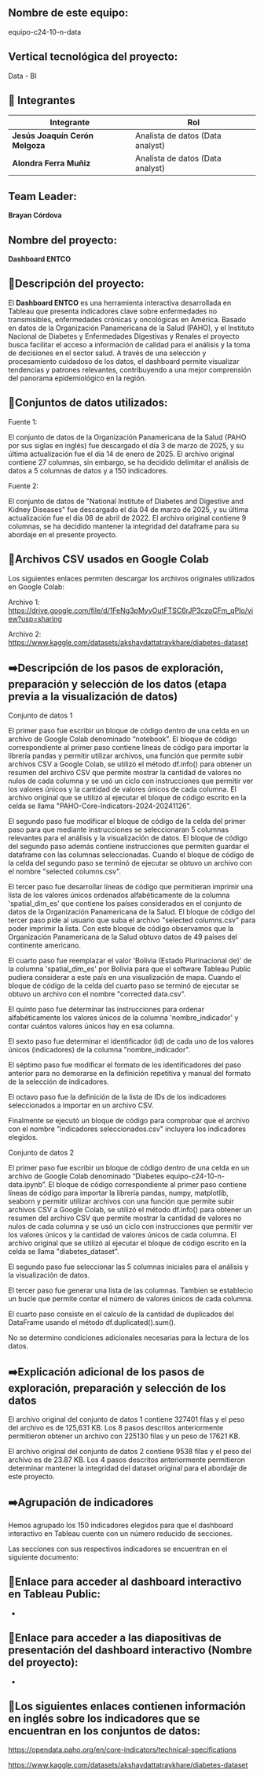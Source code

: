 ## Nombre de este equipo: 

equipo-c24-10-n-data

## Vertical tecnológica del proyecto: 

Data - BI

## 👥 Integrantes

<div align="left">
  <table>
    <thead>
      <tr>
        <th>Integrante</th>
        <th>Rol</th>
      </tr>
    </thead>
    <tbody>
      <tr>
        <td><b>Jesús Joaquín Cerón Melgoza</b></td>
        <td>Analista de datos (Data analyst) </td>
      </tr>
      <tr>
        <td><b>Alondra Ferra Muñiz</b></td>
        <td>Analista de datos (Data analyst) </td>
      </tr>
    </tbody>
  </table>
</div>

## Team Leader:

<b>Brayan Córdova</b>

## Nombre del proyecto:

<b>Dashboard ENTCO</b>

## 📄Descripción del proyecto:

El <b>Dashboard ENTCO</b> es una herramienta interactiva desarrollada en Tableau que presenta indicadores clave sobre enfermedades no transmisibles, enfermedades crónicas y oncológicas en América. Basado en datos de la Organización Panamericana de la Salud (PAHO), y el Instituto Nacional de Diabetes y Enfermedades Digestivas y Renales el proyecto busca facilitar el acceso a información de calidad para el análisis y la toma de decisiones en el sector salud. A través de una selección y procesamiento cuidadoso de los datos, el dashboard permite visualizar tendencias y patrones relevantes, contribuyendo a una mejor comprensión del panorama epidemiológico en la región.

## 📖Conjuntos de datos utilizados:

Fuente 1: 

El conjunto de datos de la Organización Panamericana de la Salud (PAHO por sus siglas en inglés) fue descargado el día 3 de marzo de 2025, y su última actualización fue el día 14 de enero de 2025. El archivo original contiene 27 columnas, sin embargo, se ha decidido delimitar el análisis de datos a 5 columnas de datos y a 150 indicadores.

Fuente 2: 

El conjunto de datos de "National Institute of Diabetes and Digestive and Kidney Diseases" fue descargado el día 04 de marzo de 2025, y su última actualización fue el día 08 de abril de 2022. El archivo original contiene 9 columnas, se ha decidido mantener la integridad del dataframe para su abordaje en el presente proyecto.

## 📖Archivos CSV usados en Google Colab

Los siguientes enlaces permiten descargar los archivos originales utilizados en Google Colab:

Archivo 1:
https://drive.google.com/file/d/1FeNg3pMyvOutFTSC6rJP3czoCFm_qPIo/view?usp=sharing

Archivo 2:
https://www.kaggle.com/datasets/akshaydattatraykhare/diabetes-dataset


## ➡️Descripción de los pasos de exploración, preparación y selección de los datos (etapa previa a la visualización de datos)

Conjunto de datos 1

El primer paso fue escribir un bloque de código dentro de una celda en un archivo de Google Colab denominado “notebook”. El bloque de código correspondiente al primer paso contiene líneas de código para importar la librería pandas y permitir utilizar archivos, una función que permite subir archivos CSV a Google Colab, se utilizó el método df.info() para obtener un resumen del archivo CSV que permite mostrar la cantidad de valores no nulos de cada columna y se usó un ciclo con instrucciones que permitir ver los valores únicos y la cantidad de valores únicos de cada columna. El archivo original que se utilizó al ejecutar el bloque de código escrito en la celda se llama "PAHO-Core-Indicators-2024-20241126".

El segundo paso fue modificar el bloque de código de la celda del primer paso para que mediante instrucciones se seleccionaran 5 columnas relevantes para el análisis y la visualización de datos. El bloque de código del segundo paso además contiene instrucciones que permiten guardar el dataframe con las columnas seleccionadas. Cuando el bloque de código de la celda del segundo paso se terminó de ejecutar se obtuvo un archivo con el nombre "selected columns.csv".

El tercer paso fue desarrollar líneas de código que permitieran imprimir una lista de los valores únicos ordenados alfabéticamente de la columna 'spatial_dim_es' que contiene los países considerados en el conjunto de datos de la Organización Panamericana de la Salud. El bloque de código del tercer paso pide al usuario que suba el archivo "selected columns.csv" para poder imprimir la lista. Con este bloque de código observamos que la Organización Panamericana de la Salud obtuvo datos de 49 países del continente americano.

El cuarto paso fue reemplazar el valor 'Bolivia (Estado Plurinacional de)' de la columna 'spatial_dim_es' por Bolivia para que el software Tableau Public pudiera considerar a este país en una visualización de mapa. Cuando el bloque de código de la celda del cuarto paso se terminó de ejecutar se obtuvo un archivo con el nombre "corrected data.csv".

El quinto paso fue determinar las instrucciones para ordenar alfabéticamente los valores únicos de la columna 'nombre_indicador' y contar cuántos valores únicos hay en esa columna.

El sexto paso fue determinar el identificador (id) de cada uno de los valores únicos (indicadores) de la columna "nombre_indicador".

El séptimo paso fue modificar el formato de los identificadores del paso anterior para no demorarse en la definición repetitiva y manual del formato de la selección de indicadores.

El octavo paso fue la definición de la lista de IDs de los indicadores seleccionados a importar en un archivo CSV.

Finalmente se ejecutó un bloque de código para comprobar que el archivo con el nombre "indicadores seleccionados.csv" incluyera los indicadores elegidos.

Conjunto de datos 2

El primer paso fue escribir un bloque de código dentro de una celda en un archivo de Google Colab denominado “Diabetes equipo-c24-10-n-data.ipynb”. El bloque de código correspondiente al primer paso contiene líneas de código para importar la librería pandas, numpy, matplotlib, seaborn y permitir utilizar archivos con una función que permite subir archivos CSV a Google Colab, se utilizó el método df.info() para obtener un resumen del archivo CSV que permite mostrar la cantidad de valores no nulos de cada columna y se usó un ciclo con instrucciones que permitir ver los valores únicos y la cantidad de valores únicos de cada columna. El archivo original que se utilizó al ejecutar el bloque de código escrito en la celda se llama "diabetes_dataset".

El segundo paso fue seleccionar las 5 columnas iniciales para el análisis y la visualización de datos.

El tercer paso fue generar una lista de las columnas. Tambien se establecio un bucle que permite contar el número de valores únicos de cada columna.

El cuarto paso consiste en el calculo de la cantidad de duplicados del DataFrame usando el método df.duplicated().sum().

No se determino condiciones adicionales necesarias para la lectura de los datos.


## ➡️Explicación adicional de los pasos de exploración, preparación y selección de los datos

El archivo original del conjunto de datos 1 contiene 327401 filas y el peso del archivo es de 125,631 KB. Los 8 pasos descritos anteriormente permitieron obtener un archivo con 225130 filas y un peso de 17621 KB. 

El archivo original del conjunto de datos 2 contiene 9538 filas y el peso del archivo es de 23.87 KB. Los 4 pasos descritos anteriormente permitieron determinar mantener la integridad del dataset original para el abordaje de este proyecto.

## ➡️Agrupación de indicadores

Hemos agrupado los 150 indicadores elegidos para que el dashboard interactivo en Tableau cuente con un número reducido de secciones.

Las secciones con sus respectivos indicadores se encuentran en el siguiente documento:


## 🚀Enlace para acceder al dashboard interactivo en Tableau Public:

*

## 🚀Enlace para acceder a las diapositivas de presentación del dashboard interactivo (Nombre del proyecto):

*

## 📌Los siguientes enlaces contienen información en inglés sobre los indicadores que se encuentran en los conjuntos de datos:

https://opendata.paho.org/en/core-indicators/technical-specifications

https://www.kaggle.com/datasets/akshaydattatraykhare/diabetes-dataset
